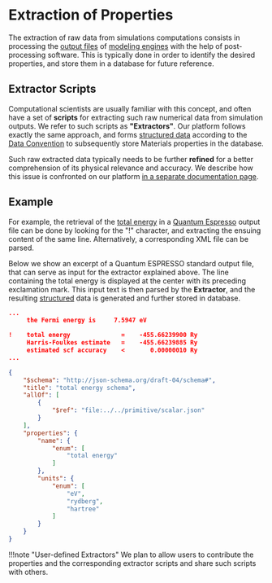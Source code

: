 # Extraction of Properties

The extraction of raw data from simulations computations consists in processing the [output files](../../data-on-disk/overview.md) of [modeling engines](../../software/components.md) with the help of post-processing software. This is typically done in order to identify the desired properties, and store them in a database for future reference. 

## Extractor Scripts

Computational scientists are usually familiar with this concept, and often have a set of **scripts** for extracting such raw numerical data from simulation outputs. We refer to such scripts as **"Extractors"**. Our platform follows exactly the same approach, and forms [structured data](../../data-structured/overview.md) according to the [Data Convention](../../data-structured/convention.md) to subsequently store Materials properties in the database.

Such raw extracted data typically needs to be further **refined** for a better comprehension of its physical relevance and accuracy. We describe how this issue is confronted on our platform [in a separate documentation page](refinement.md).

## Example

For example, the retrieval of the [total energy](../../properties-directory/scalar/total-energy.md) in a [Quantum Espresso](../../software-directory/modeling/quantum-espresso/overview.md) output file can be done by looking for the "!" character, and extracting the ensuing content of the same line. Alternatively, a corresponding XML file can be parsed.

Below we show an excerpt of a Quantum ESPRESSO standard output file, that can serve as input for the extractor explained above. The line containing the total energy is displayed at the center with its preceding exclamation mark. This input text is then parsed by the **Extractor**, and the resulting [structured](../data/overview.md) data is generated and further stored in database.

```json tab="Extractor Input"
...
     the Fermi energy is     7.5947 eV

!    total energy              =    -455.66239900 Ry
     Harris-Foulkes estimate   =    -455.66239885 Ry
     estimated scf accuracy    <       0.00000010 Ry
...
```


```json tab="Extractor Output"
{
    "$schema": "http://json-schema.org/draft-04/schema#",
    "title": "total energy schema",
    "allOf": [
        {
            "$ref": "file:../../primitive/scalar.json"
        }
    ],
    "properties": {
        "name": {
            "enum": [
                "total energy"
            ]
        },
        "units": {
            "enum": [
                "eV",
                "rydberg",
                "hartree"
            ]
        }
    }
}
```

!!!note "User-defined Extractors"
    We plan to allow users to contribute the properties and the corresponding extractor scripts and share such scripts with others.
